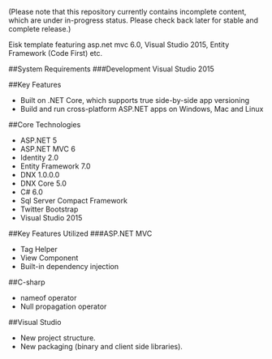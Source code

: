 (Please note that this repository currently contains incomplete content, which are under in-progress status. Please check back later for stable and complete release.)

Eisk template featuring asp.net mvc 6.0, Visual Studio 2015, Entity Framework (Code First) etc.

##System Requirements 
###Development
Visual Studio 2015

##Key Features
* Built on .NET Core, which supports true side-by-side app versioning
* Build and run cross-platform ASP.NET apps on Windows, Mac and Linux

##Core Technologies

* ASP.NET 5
* ASP.NET MVC 6
* Identity 2.0
* Entity Framework 7.0
* DNX 1.0.0.0
* DNX Core 5.0
* C# 6.0
* Sql Server Compact Framework
* Twitter Bootstrap
* Visual Studio 2015

##Key Features Utilized
###ASP.NET MVC
* Tag Helper
* View Component
* Built-in dependency injection

##C-sharp
* nameof operator
* Null propagation operator

##Visual Studio 
* New project structure.
* New packaging (binary and client side libraries).




